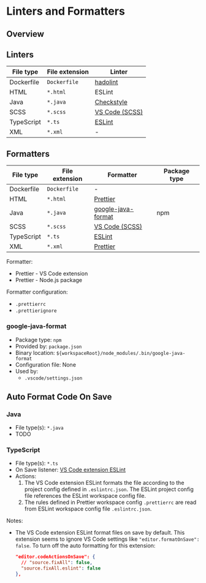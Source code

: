 # Linters and Formatters

## Overview

## Linters

| File type  | File extension | Linter           |
| ---------- | -------------- | ---------------- |
| Dockerfile | `Dockerfile`   | [hadolint]       |
| HTML       | `*.html`       | ESLint           |
| Java       | `*.java`       | [Checkstyle]     |
| SCSS       | `*.scss`       | [VS Code (SCSS)] |
| TypeScript | `*.ts`         | [ESLint]         |
| XML        | `*.xml`        | -                |

## Formatters

| File type  | File extension | Formatter            | Package type |
| ---------- | -------------- | -------------------- | ------------ |
| Dockerfile | `Dockerfile`   | -                    |              |
| HTML       | `*.html`       | [Prettier]           |              |
| Java       | `*.java`       | [google-java-format] | npm          |
| SCSS       | `*.scss`       | [VS Code (SCSS)]     |              |
| TypeScript | `*.ts`         | [ESLint]             |              |
| XML        | `*.xml`        | [Prettier]           |              |

Formatter:

- Prettier - VS Code extension
- Prettier - Node.js package

Formatter configuration:

- `.prettierrc`
- `.prettierignore`

### google-java-format

- Package type: `npm`
- Provided by: `package.json`
- Binary location: `${workspaceRoot}/node_modules/.bin/google-java-format`
- Configuration file: None
- Used by:
  - `.vscode/settings.json`

## Auto Format Code On Save

### Java

- File type(s): `*.java`
- TODO

### TypeScript

- File type(s): `*.ts`
- On Save listener: [VS Code extension ESLint]
- Actions:
  1. The VS Code extension ESLint formats the file according to the project config defined in
     `.eslintrc.json`. The ESLint project config file references the ESLint workspace config file.
  2. The rules defined in Prettier workspace config `.prettierrc` are read from ESLint workspace
     config file `.eslintrc.json`.

Notes:

- The VS Code extension ESLint format files on save by default. This extension seems to ignore VS
  Code settings like `"editor.formatOnSave": false`. To turn off the auto formatting for this
  extension:
  ```json
  "editor.codeActionsOnSave": {
    // "source.fixAll": false,
    "source.fixAll.eslint": false
  },
  ```

<!-- Links -->

[prettier]: https://prettier.io
[eslint]: https://eslint.org
[checkstyle]: https://checkstyle.sourceforge.io/
[language support for java by red hat]: https://marketplace.visualstudio.com/items?itemName=redhat.java
[hadolint]: https://github.com/hadolint/hadolint
[vs code (scss)]: https://code.visualstudio.com/docs/languages/css
[google-java-format]: https://github.com/google/google-java-format
[VS Code extension Run on Save]: https://marketplace.visualstudio.com/items?itemName=emeraldwalk.RunOnSave
[VS Code extension ESLint]: https://marketplace.visualstudio.com/items?itemName=dbaeumer.vscode-eslint
